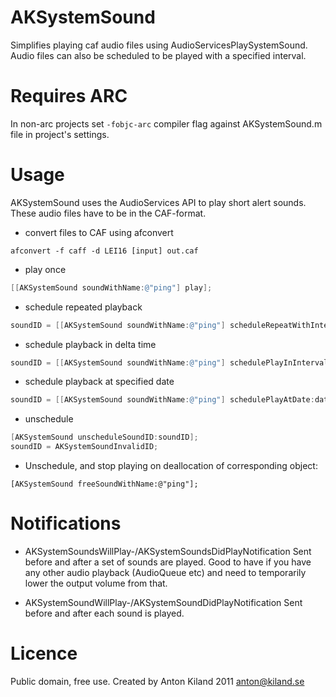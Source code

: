 AKSystemSound
=============

Simplifies playing caf audio files using AudioServicesPlaySystemSound.
Audio files can also be scheduled to be played with a specified interval.


Requires ARC
=====

In non-arc projects set `-fobjc-arc` compiler flag against AKSystemSound.m file in project's settings.


Usage
=====

AKSystemSound uses the AudioServices API to play short alert sounds.
These audio files have to be in the CAF-format.


+ convert files to CAF using afconvert

````
afconvert -f caff -d LEI16 [input] out.caf
````

+ play once

````objective-c
[[AKSystemSound soundWithName:@"ping"] play];
````

+ schedule repeated playback

````objective-c
soundID = [[AKSystemSound soundWithName:@"ping"] scheduleRepeatWithInterval:5];
````

+ schedule playback in delta time

````objective-c
soundID = [[AKSystemSound soundWithName:@"ping"] schedulePlayInInterval:5];
````

+ schedule playback at specified date

````objective-c
soundID = [[AKSystemSound soundWithName:@"ping"] schedulePlayAtDate:date];
````

+ unschedule

````objective-c
[AKSystemSound unscheduleSoundID:soundID];
soundID = AKSystemSoundInvalidID;
````

+ Unschedule, and stop playing on deallocation of corresponding object:
````
[AKSystemSound freeSoundWithName:@"ping"];
````

Notifications
=============

+ AKSystemSoundsWillPlay-/AKSystemSoundsDidPlayNotification
Sent before and after a set of sounds are played.
Good to have if you have any other audio playback (AudioQueue etc)
and need to temporarily lower the output volume from that.

+ AKSystemSoundWillPlay-/AKSystemSoundDidPlayNotification
Sent before and after each sound is played.

Licence
=======

Public domain, free use.
Created by Anton Kiland 2011
anton@kiland.se